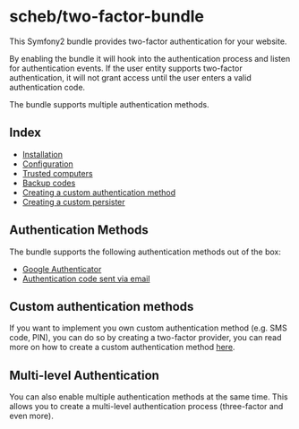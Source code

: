 scheb/two-factor-bundle
=======================

This Symfony2 bundle provides two-factor authentication for your website.

By enabling the bundle it will hook into the authentication process and listen for authentication events. If the user entity supports two-factor authentication, it will not grant access until the user enters a valid authentication code.

The bundle supports multiple authentication methods.

## Index ##

  - [Installation](installation.md)
  - [Configuration](configuration.md)
  - [Trusted computers](trusted_computer.md)
  - [Backup codes](backup_codes.md)
  - [Creating a custom authentication method](custom.md)
  - [Creating a custom persister](persister.md)

## Authentication Methods ##

The bundle supports the following authentication methods out of the box:

  - [Google Authenticator](google.md)
  - [Authentication code sent via email](email.md)

## Custom authentication methods ##

If you want to implement you own custom authentication method (e.g. SMS code, PIN), you can do so by creating a two-factor provider, you can read more on how to create a custom authentication method [here](custom.md).

## Multi-level Authentication ##

You can also enable multiple authentication methods at the same time. This allows you to create a multi-level authentication process (three-factor and even more).
